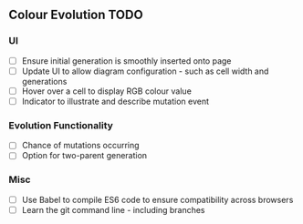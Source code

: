 ## Colour Evolution TODO

### UI
- [ ] Ensure initial generation is smoothly inserted onto page
- [ ] Update UI to allow diagram configuration - such as cell width and generations
- [ ] Hover over a cell to display RGB colour value
- [ ] Indicator to illustrate and describe mutation event

### Evolution Functionality
- [ ] Chance of mutations occurring
- [ ] Option for two-parent generation

### Misc
- [ ] Use Babel to compile ES6 code to ensure compatibility across browsers
- [ ] Learn the git command line - including branches

